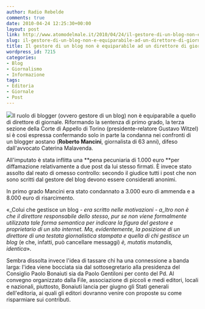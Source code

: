 ```yaml
---
author: Radio Rebelde
comments: true
date: 2010-04-24 12:25:30+00:00
layout: post
link: http://www.atomodelmale.it/2010/04/24/il-gestore-di-un-blog-non-e-equiparabile-ad-un-direttore-di-giornale/
slug: il-gestore-di-un-blog-non-e-equiparabile-ad-un-direttore-di-giornale
title: Il gestore di un blog non è equiparabile ad un direttore di giornale.
wordpress_id: 7215
categories:
- Blog
- Giornalismo
- Informazione
tags:
- Editoria
- Giornale
- Post
---
```


![](http://www.atomodelmale.it/wp-content/uploads/2010/04/82374b94268b53e9b-blog-296x300.jpg)Il ruolo di blogger (ovvero gestore di un blog) non è equiparabile a quello di direttore di giornale. Riformando la sentenza di primo grado, la terza sezione della Corte di Appello di Torino (presidente-relatore Gustavo Witzel) si è così espressa confermando solo in parte la condanna nei confronti di un blogger aostano (**Roberto Mancini**, giornalista di 63 anni), difeso dall'avvocato Caterina Malavenda.

All'imputato è stata inflitta una **pena pecuniaria di 1.000 euro **per diffamazione relativamente a due post da lui stesso firmati. È invece stato assolto dal reato di omesso controllo: secondo il giudice tutti i post che non sono scritti dal gestore del blog devono essere considerati anonimi.

In primo grado Mancini era stato condannato a 3.000 euro di ammenda e a 8.000 euro di risarcimento.<!-- more -->



«_Colui che gestisce un blog _- era scritto nelle motivazioni - a_ltro non è che il direttore responsabile dello stesso, pur se non viene formalmente utilizzata tale forma semantica per indicare la figura del gestore e proprietario di un sito internet. Ma, evidentemente, la posizione di un direttore di una testata giornalistica stampata e quella di chi gestisce un blog_ (e che, infatti, può cancellare messaggi) _è, mutatis mutandis, identica_».

Sembra dissolta invece l'idea di tassare chi ha una connessione a banda larga: l'idea viene bocciata sia dal sottosegretario alla presidenza del Consiglio Paolo Bonaiuti sia da Paolo Gentiloni per conto del Pd. Al convegno organizzato dalla File, associazione di piccoli e medi editori, locali e nazionali, piuttosto, Bonaiuti lancia per giugno gli Stati generali dell'editoria, ai quali gli editori dovranno venire con proposte su come risparmiare sui contributi.
